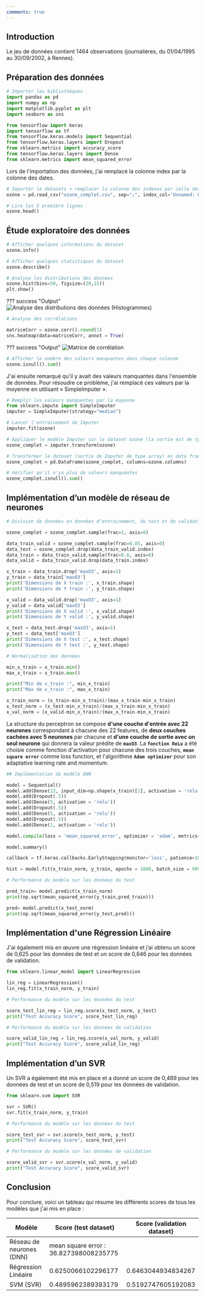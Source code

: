 ```yaml
---
comments: true
---
```


## **Introduction**

Le jeu de données contient 1464 observations (journalières, du 01/04/1995 au 30/09/2002, à Rennes).

## **Préparation des données**
```py
# Importer les bibliothèques
import pandas as pd
import numpy as np
import matplotlib.pyplot as plt
import seaborn as sns

from tensorflow import keras
import tensorflow as tf
from tensorflow.keras.models import Sequential
from tensorflow.keras.layers import Dropout
from sklearn.metrics import accuracy_score
from tensorflow.keras.layers import Dense
from sklearn.metrics import mean_squared_error
```

Lors de l'importation des données, j'ai remplacé la colonne index par la colonne des dates.

```py
# Importer le datasets + remplacer la colonne des indexes par celle des dates
ozone = pd.read_csv("ozone_complet.csv", sep=";", index_col='Unnamed: 0')
```
```py
# Lire les 5 première lignes
ozone.head()
```
## **Étude exploratoire des données**
```py
# Afficher quelques informations du dataset
ozone.info()
```
```py
# Afficher quelques statistiques du dataset
ozone.describe()
```
```py
# Analyse les distributions des données
ozone.hist(bins=50, figsize=(20,15))
plt.show()
```
??? success "Output"
    ![Analyse des distributions des données (Histogrammes)](../../assets/images/hist.png)
```py
# Analyse des corrélations

matriceCorr = ozone.corr().round(1)
sns.heatmap(data=matriceCorr, annot = True)
```
??? success "Output"
    ![Matrice de corrélation](../../assets/images/corr2.png)
```py
# Afficher le nombre des valeurs manquantes dans chaque colonne
ozone.isnull().sum()
```

J'ai ensuite remarqué qu'il y avait des valeurs manquantes dans l'ensemble de données. Pour résoudre ce problème, j'ai remplacé ces valeurs par la moyenne en utilisant « SimpleImputer ».

```py
# Remplir les valeurs manquentes par la mayenne
from sklearn.impute import SimpleImputer
imputer = SimpleImputer(strategy="median")
```
```py
# Lancer l'entrainement de Imputer
imputer.fit(ozone)
```
```py
# Appliquer le modèle Imputer sur le dataset ozone (la sortie est de type array)
ozone_complet = imputer.transform(ozone)
```
```py
# Transformer le dataset (sortie de Imputer de type array) en data frame
ozone_complet = pd.DataFrame(ozone_complet, columns=ozone.columns)
```
```py
# Vérifier qu'il n'ya plus de valeurs manquantes
ozone_complet.isnull().sum()
```
## **Implémentation d’un modèle de réseau de neurones**

```py
# Division de données en données d'entrainement, du test et de validation

ozone_complet = ozone_complet.sample(frac=1, axis=0)

data_train_valid = ozone_complet.sample(frac=0.85, axis=0)
data_test = ozone_complet.drop(data_train_valid.index)
data_train = data_train_valid.sample(frac=0.8, axis=0)
data_valid = data_train_valid.drop(data_train.index)

x_train = data_train.drop('maxO3', axis=1)
y_train = data_train['maxO3']
print('Dimensions de X train :', x_train.shape)
print('Dimensions de Y train :', y_train.shape)

x_valid = data_valid.drop('maxO3', axis=1)
y_valid = data_valid['maxO3']
print('Dimensions de X valid :', x_valid.shape)
print('Dimensions de Y valid :', y_valid.shape)

x_test = data_test.drop('maxO3', axis=1)
y_test = data_test['maxO3']
print('Dimensions de X test :', x_test.shape)
print('Dimensions de Y test :', y_test.shape)
```
```py
# Normalisation des données

min_x_train = x_train.min()
max_x_train = x_train.max()

print("Min de x_train :", min_x_train)
print("Max de x_train :", max_x_train)

x_train_norm = (x_train-min_x_train)/(max_x_train-min_x_train)
x_test_norm = (x_test-min_x_train)/(max_x_train-min_x_train)
x_val_norm = (x_valid-min_x_train)/(max_x_train-min_x_train)
```

La structure du perceptron se compose **d'une couche d'entrée avec 22 neurones** correspondant à chacune des 22 features, de **deux couches cachées avec 5 neurones** par chacune et **d'une couche de sortie avec un seul neurone** qui donnera la valeur prédite de **``maxO3``**.
La **``fonction ReLu``** a été choisie comme fonction d'activation pour chacune des trois couches, **``mean square error``** comme loss function, et l'algorithme **``Adam optimizer``** pour son adaptative learning rate and momentum.

```py
## Implémentation de modèle DNN

model = Sequential()
model.add(Dense(22, input_dim=np.shape(x_train)[1], activation = 'relu'))
model.add(Dropout(.5))
model.add(Dense(5, activation = 'relu'))
model.add(Dropout(.5))
model.add(Dense(5, activation = 'relu'))
model.add(Dropout(.5))
model.add(Dense(1, activation = 'relu'))

model.compile(loss = 'mean_squared_error', optimizer = 'adam', metrics=['mean_squared_error'])

model.summary()
```
```py
callback = tf.keras.callbacks.EarlyStopping(monitor='loss', patience=100)

hist = model.fit(x_train_norm, y_train, epochs = 1000, batch_size = 9999, callbacks = callback)
```
```py
# Performance du modèle sur les données du test

pred_train= model.predict(x_train_norm)
print(np.sqrt(mean_squared_error(y_train,pred_train)))

pred= model.predict(x_test_norm)
print(np.sqrt(mean_squared_error(y_test,pred)))
```
## **Implémentation d'une Régression Linéaire**

J'ai également mis en œuvre une régression linéaire et j’ai obtenu un score de 0,625 pour les données de test et un score de 0,646 pour les données de validation.

```py
from sklearn.linear_model import LinearRegression

lin_reg = LinearRegression()
lin_reg.fit(x_train_norm, y_train)
```
```py
# Performance du modèle sur les données du test

score_test_lin_reg = lin_reg.score(x_test_norm, y_test)
print("Test Accuracy Score", score_test_lin_reg)
```
```py
# Performance du modèle sur les données de validation

score_valid_lin_reg = lin_reg.score(x_val_norm, y_valid)
print("Test Accuracy Score", score_valid_lin_reg)
```
## **Implémentation d’un SVR**

Un SVR a également été mis en place et a donné un score de 0,489 pour les données de test et un score de 0,519 pour les données de validation.

```py
from sklearn.svm import SVR

svr = SVR()
svr.fit(x_train_norm, y_train)
```
```py
# Performance du modèle sur les données du test

score_test_svr = svr.score(x_test_norm, y_test)
print("Test Accuracy Score", score_test_svr)
```
```py
# Performance du modèle sur les données de validation

score_valid_svr = svr.score(x_val_norm, y_valid)
print("Test Accuracy Score", score_valid_svr)
```
## **Conclusion**

Pour conclure, voici un tableau qui résume les différents scores de tous les modèles que j'ai mis en place :

|Modèle	                    |Score (test dataset)	    |Score (validation dataset)
|---------------------------|---------------------------|--------------------------
|Réseau de neurones (DNN)	|mean square error : 36.827398008235775
|Régression Linéaire	    |0.6250066102296177         |0.6463044934834267
|SVM (SVR)	                |0.4895962389393179	        |0.5192747605192083
